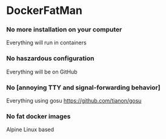 # DockerFatMan

### No more installation on your computer
Everything will run in containers

### No haszardous configuration
Everything will be on GitHub

### No [annoying TTY and signal-forwarding behavior]
Everything using gosu
https://github.com/tianon/gosu

### No fat docker images
Alpine Linux based
